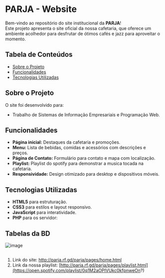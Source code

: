 
# PARJA - Website

Bem-vindo ao repositório do site institucional da **PARJA**!  
Este projeto apresenta o site oficial da nossa cafetaria, que oferece um ambiente acolhedor para desfrutar de ótimos cafés e jazz para aproveitar o momento.

## Tabela de Conteúdos

- [Sobre o Projeto](#sobre-o-projeto)
- [Funcionalidades](#funcionalidades)
- [Tecnologias Utilizadas](#tecnologias-utilizadas)

## Sobre o Projeto

O site foi desenvolvido para:

- Trabalho de Sistemas de Informação Empresariais e Programação Web.

## Funcionalidades

- **Página inicial:** Destaques da cafetaria e promoções.
- **Menu:** Lista de bebidas, comidas e acessórios com descrições e preços.
- **Página de Contato:** Formulário para contato e mapa com localização.
- **Playlist:** Playlist do spotify para demonstrar a musica tocada na cafetaria.
- **Responsividade:** Design otimizado para desktop e dispositivos móveis.

## Tecnologias Utilizadas

- **HTML5** para estruturação.
- **CSS3** para estilos e layout responsivo.
- **JavaScript** para interatividade.
- **PHP** para os servidor:

## Tabelas da BD

![image](https://github.com/user-attachments/assets/7ee4fc77-dd6b-4ef3-8375-92874147c623)

##
1. Link do site:
   http://parja.rf.gd/parja/pages/home.html  
2. Link da nossa playlist:
   [http://parja.rf.gd/parja/pages/playlist.html](https://open.spotify.com/playlist/0q1M2aOPIVUkc0kfpnweOn?)
